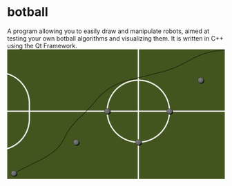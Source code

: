 # botball
A program allowing you to easily draw and manipulate robots,
aimed at testing your own botball algorithms and visualizing them.
It is written in C++ using the Qt Framework.
![screenshot](https://raw.githubusercontent.com/c0dem4ster/botball/master/screenshot_botball.png)
